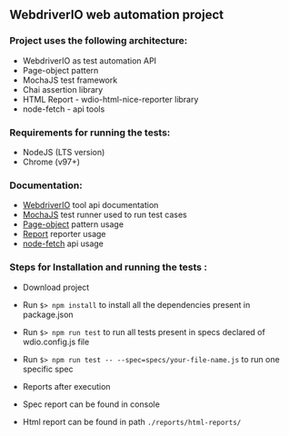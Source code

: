 ## WebdriverIO web automation project

### Project uses the following architecture:

 * WebdriverIO as test automation API
 * Page-object pattern
 * MochaJS test framework
 * Chai assertion library
 * HTML Report - wdio-html-nice-reporter library
 * node-fetch - api tools 

### Requirements for running the tests:

 * NodeJS (LTS version)
 * Chrome (v97+)

### Documentation:
 * [WebdriverIO](https://webdriver.io/docs/api) tool api documentation
 * [MochaJS](https://mochajs.org/) test runner used to run test cases
 * [Page-object](https://webdriver.io/docs/pageobjects) pattern usage
 * [Report](https://www.npmjs.com/package/wdio-html-nice-reporter) reporter usage
 * [node-fetch](https://www.npmjs.com/package/node-fetch) api usage

### Steps for Installation and running the tests :
 
 * Download project
 * Run `$> npm install` to install all the dependencies present in package.json
 * Run `$> npm run test` to run all tests present in specs declared of wdio.config.js file
 * Run `$> npm run test -- --spec=specs/your-file-name.js` to run one specific spec


 * Reports after execution
 * Spec report can be found in console
 * Html report can be found in path `./reports/html-reports/`



